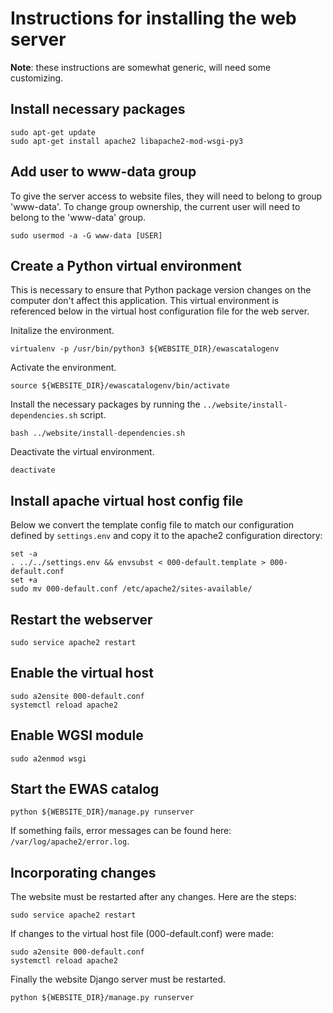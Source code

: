 # Instructions for installing the web server

**Note**: these instructions are somewhat generic, will need some customizing.

## Install necessary packages

```
sudo apt-get update
sudo apt-get install apache2 libapache2-mod-wsgi-py3
```

## Add user to www-data group

To give the server access to website files,
they will need to belong to group 'www-data'.
To change group ownership, the current user
will need to belong to the 'www-data' group.
```
sudo usermod -a -G www-data [USER]
```

## Create a Python virtual environment

This is necessary to ensure that Python package version changes
on the computer don't affect this application.
This virtual environment is referenced below in the virtual host
configuration file for the web server.

Initalize the environment.
```
virtualenv -p /usr/bin/python3 ${WEBSITE_DIR}/ewascatalogenv
```

Activate the environment.
```
source ${WEBSITE_DIR}/ewascatalogenv/bin/activate
```

Install the necessary packages by 
running the `../website/install-dependencies.sh` script.
```
bash ../website/install-dependencies.sh
```

Deactivate the virtual environment.
```
deactivate
```

## Install apache virtual host config file

Below we convert the template config file
to match our configuration defined by `settings.env`
and copy it to the apache2 configuration directory:
```
set -a
. ../../settings.env && envsubst < 000-default.template > 000-default.conf
set +a
sudo mv 000-default.conf /etc/apache2/sites-available/
```

## Restart the webserver

```
sudo service apache2 restart
```

## Enable the virtual host

```
sudo a2ensite 000-default.conf
systemctl reload apache2
```

## Enable WGSI module
```
sudo a2enmod wsgi
```

## Start the EWAS catalog

```
python ${WEBSITE_DIR}/manage.py runserver
```

If something fails, error messages can be found here:
`/var/log/apache2/error.log`.


## Incorporating changes 

The website must be restarted after any changes.  Here are the steps:
```
sudo service apache2 restart
```

If changes to the virtual host file (000-default.conf) were made: 
```
sudo a2ensite 000-default.conf
systemctl reload apache2
```

Finally the website Django server must be restarted.
```
python ${WEBSITE_DIR}/manage.py runserver
```